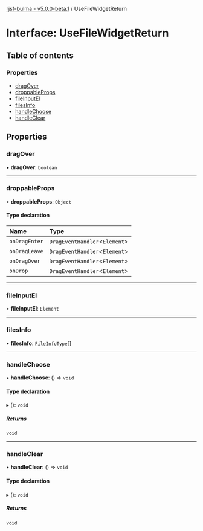 [rjsf-bulma - v5.0.0-beta.1](../README.md) / UseFileWidgetReturn

# Interface: UseFileWidgetReturn

## Table of contents

### Properties

- [dragOver](UseFileWidgetReturn.md#dragover)
- [droppableProps](UseFileWidgetReturn.md#droppableprops)
- [fileInputEl](UseFileWidgetReturn.md#fileinputel)
- [filesInfo](UseFileWidgetReturn.md#filesinfo)
- [handleChoose](UseFileWidgetReturn.md#handlechoose)
- [handleClear](UseFileWidgetReturn.md#handleclear)

## Properties

### dragOver

• **dragOver**: `boolean`

___

### droppableProps

• **droppableProps**: `Object`

#### Type declaration

| Name | Type |
| :------ | :------ |
| `onDragEnter` | `DragEventHandler`<`Element`\> |
| `onDragLeave` | `DragEventHandler`<`Element`\> |
| `onDragOver` | `DragEventHandler`<`Element`\> |
| `onDrop` | `DragEventHandler`<`Element`\> |

___

### fileInputEl

• **fileInputEl**: `Element`

___

### filesInfo

• **filesInfo**: [`FileInfoType`](../README.md#fileinfotype)[]

___

### handleChoose

• **handleChoose**: () => `void`

#### Type declaration

▸ (): `void`

##### Returns

`void`

___

### handleClear

• **handleClear**: () => `void`

#### Type declaration

▸ (): `void`

##### Returns

`void`
